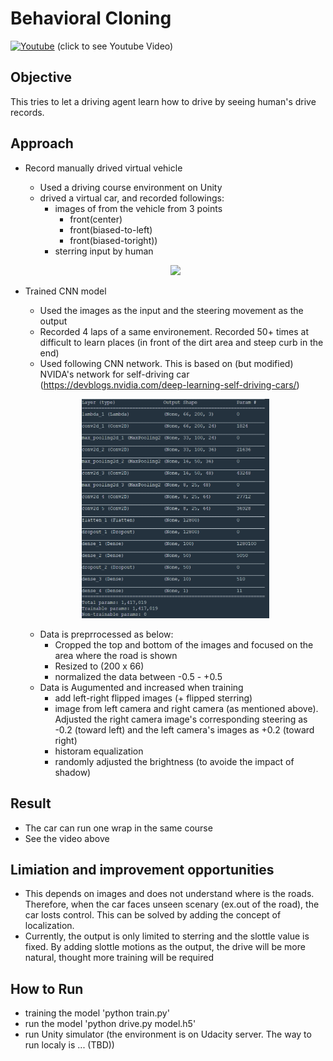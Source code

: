 # Behavioral Cloning


[![Youtube](http://img.youtube.com/vi/35PKVw-BydI/0.jpg)](https://www.youtube.com/watch?v=35PKVw-BydI "Pathplanning")
  (click to see Youtube Video)

## Objective 

This tries to let a driving agent learn how to drive by seeing human's drive records. 


## Approach

- Record manually drived virtual vehicle
    - Used a driving course environment on Unity
    - drived a virtual car, and recorded followings:
        -  images of from the vehicle from 3 points 
            -  front(center)
            -  front(biased-to-left)
            -  front(biased-toright))
        -  sterring input by human

    <p align="center">
    <img src="./images/human_drive.png" width=300>

- Trained CNN model 
    - Used the images as the input and the steering movement as the output
    - Recorded 4 laps of a same environement. Recorded 50+ times at difficult to learn places (in front of the dirt area and steep curb in the end)
    - Used following CNN network. This is based on (but modified) NVIDA's network for self-driving car  (https://devblogs.nvidia.com/deep-learning-self-driving-cars/)

    <p align="center">
    <img src="./images/network.png" width = 300>
    </p>


    - Data is preprrocessed as below:
        - Cropped the top and bottom of the images and focused on the area where the road is shown 
        - Resized to (200 x 66) 
        - normalized the data between -0.5 - +0.5 
    - Data is Augumented and increased when training
        - add left-right flipped images (+ flipped sterring)
        - image from left camera and right camera (as mentioned above). Adjusted the right camera image's corresponding steering as -0.2 (toward left) and the left camera's images as +0.2 (toward right) 
        - historam equalization
        - randomly adjusted the brightness (to avoide the impact of shadow) 
    
## Result 

- The car can run one wrap in the same course 
- See the video above 

## Limiation and improvement opportunities
- This depends on images and does not understand where is the roads. Therefore, when the car faces unseen scenary (ex.out of the road), the car losts control. This can be solved by adding the concept of localization.  
- Currently, the output is only limited to sterring and the slottle value is fixed. By adding slottle motions as the output, the drive will be more natural, thought more training will be required

## How to Run 

- training the model 'python train.py'
- run the model 'python drive.py model.h5'
- run Unity simulator (the environment is on Udacity server. The way to run localy is ... (TBD))